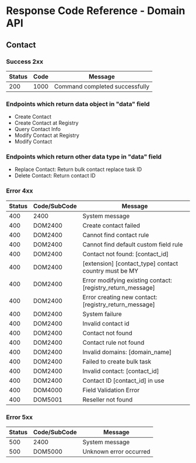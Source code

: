 # Response Code Reference - Domain API

## Contact 
### Success 2xx 

| Status | Code | Message                        |
| ------ | ---- | ------------------------------ |
| 200    | 1000 | Command completed successfully |

### Endpoints which return data object in "data" field 
* Create Contact 
* Create Contact at Registry 
* Query Contact Info 
* Modify Contact at Registry 
* Modify Contact 

### Endpoints which return other data type in "data" field 
* Replace Contact: Return bulk contact replace task ID 
* Delete Contact: Return contact ID 

### Error 4xx 
| Status | Code/SubCode | Message                                                     |
| ------ | ------------ | ----------------------------------------------------------- |
| 400    | 2400         | System message                                              |
| 400    | DOM2400      | Create contact failed                                       |
| 400    | DOM2400      | Cannot find contact rule                                    |
| 400    | DOM2400      | Cannot find default custom field rule                       |
| 400    | DOM2400      | Contact not found: [contact_id]                             |
| 400    | DOM2400      | [extension] [contact_type] contact country must be MY       |
| 400    | DOM2400      | Error modifying existing contact: [registry_return_message] |
| 400    | DOM2400      | Error creating new contact: [registry_return_message]       |
| 400    | DOM2400      | System failure                                              |
| 400    | DOM2400      | Invalid contact id                                          |
| 400    | DOM2400      | Contact not found                                           |
| 400    | DOM2400      | Contact rule not found                                      |
| 400    | DOM2400      | Invalid domains: [domain_name]                              |
| 400    | DOM2400      | Failed to create bulk task                                  |
| 400    | DOM2400      | Invalid contact: [contact_id]                               |
| 400    | DOM2400      | Contact ID [contact_id] in use                              |
| 400    | DOM4000      | Field Validation Error                                      |
| 400    | DOM5001      | Reseller not found                                          |

### Error 5xx 
| Status | Code/SubCode | Message                |
| ------ | ------------ | ---------------------- |
| 500    | 2400         | System message         |
| 500    | DOM5000      | Unknown error occurred |

 